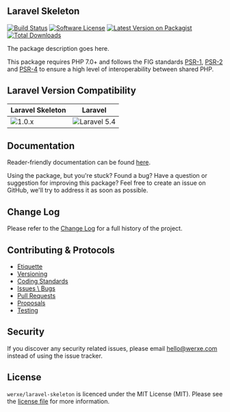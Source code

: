 ## Laravel Skeleton

[![Build Status][icon-travis]][link-travis]
[![Software License][icon-license]][link-license]
[![Latest Version on Packagist][icon-version]][link-packagist]
[![Total Downloads][icon-downloads]][link-packagist]

The package description goes here.

This package requires PHP 7.0+ and follows the FIG standards [PSR-1][link-psr-1], [PSR-2][link-psr-2] and [PSR-4][link-psr-4] to ensure a high level of interoperability between shared PHP.

## Laravel Version Compatibility

Laravel Skeleton                      | Laravel
------------------------------------- | ----------------------------------------
![1.0.x][icon-laravel-skeleton_1_0_x] | ![Laravel 5.4][icon-laravel_5_4]

## Documentation

Reader-friendly documentation can be found [here][link-docs].

Using the package, but you're stuck? Found a bug? Have a question or suggestion for improving this package? Feel free to create an issue on GitHub, we'll try to address it as soon as possible.

## Change Log

Please refer to the [Change Log](CHANGELOG.md) for a full history of the project.

## Contributing & Protocols

- [Etiquette](CONTRIBUTING.md#etiquette)
- [Versioning](CONTRIBUTING.md#versioning)
- [Coding Standards](CONTRIBUTING.md#coding-standards)
- [Issues \ Bugs](CONTRIBUTING.md#issues--bugs)
- [Pull Requests](CONTRIBUTING.md#pull-requests)
- [Proposals](CONTRIBUTING.md#proposals)
- [Testing](CONTRIBUTING.md#running-tests)

## Security

If you discover any security related issues, please email hello@werxe.com instead of using the issue tracker.

## License

`werxe/laravel-skeleton` is licenced under the MIT License (MIT). Please see the [license file](LICENSE) for more information.

[link-docs]:      https://oss.werxe.com/laravel-skeleton/1.x
[link-psr-1]:     http://www.php-fig.org/psr/psr-1/
[link-psr-2]:     http://www.php-fig.org/psr/psr-2/
[link-psr-4]:     http://www.php-fig.org/psr/psr-4/
[link-travis]:    https://travis-ci.org/werxe/laravel-skeleton
[link-license]:   https://opensource.org/licenses/MIT
[link-packagist]: https://packagist.org/packages/werxe/laravel-skeleton

[icon-travis]:    https://img.shields.io/travis/werxe/laravel-skeleton.svg?style=flat-square&label=Travis%20CI
[icon-license]:   https://img.shields.io/packagist/l/werxe/laravel-skeleton.svg?style=flat-square&label=License
[icon-version]:   https://img.shields.io/packagist/v/werxe/laravel-skeleton.svg?style=flat-square&label=Version
[icon-downloads]: https://img.shields.io/packagist/dt/werxe/laravel-skeleton.svg?style=flat-square&label=Downloads
[icon-laravel_5_4]: https://img.shields.io/badge/5.4-supported-brightgreen.svg?style=flat-square "Laravel 5.4"
[icon-laravel-skeleton_1_0_x]: https://img.shields.io/badge/version-1.0.*-blue.svg?style=flat-square&label=Version "Skeleton 1.0.*"
